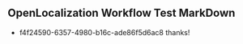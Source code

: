 ## OpenLocalization Workflow Test MarkDown
* f4f24590-6357-4980-b16c-ade86f5d6ac8 
thanks!<!--HONumber=Mar16_HO4-->
